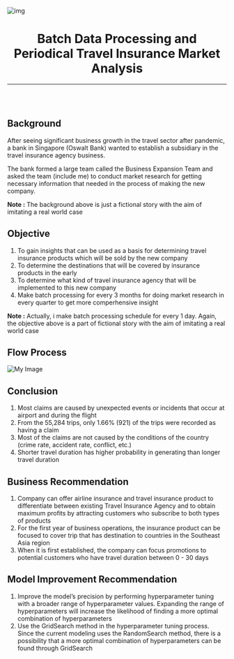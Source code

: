 ![img](https://www.bee.id/wp-content/uploads/2023/04/telemarketing-adalah.jpg)

<center>

<h1>Batch Data Processing and Periodical Travel Insurance Market Analysis</h1>

---

</center>

<br />
<br />

## **Background**
After seeing significant business growth in the travel sector after pandemic, a bank in Singapore (Oswalt Bank) wanted to establish a subsidiary in the travel insurance agency business. 

The bank formed a large team called the Business Expansion Team and asked the team (include me) to conduct market research for getting necessary information that needed in the process of making the new company.

**Note :**
The background above is just a fictional story with the aim of imitating a real world case

## **Objective**
1. To gain insights that can be used as a basis for determining travel insurance products which will be sold by the new company
2. To determine the destinations that will be covered by insurance products in the early
3. To determine what kind of travel insurance agency that will be implemented to this new company
4. Make batch processing for every 3 months for doing market research in every quarter to get more comperhensive insight

**Note :**
Actually, i make batch processing schedule for every 1 day. Again, the objective above is a part of fictional story with the aim of imitating a real world case

## **Flow Process**
![My Image](https://drive.google.com/uc?id=1wh5fKupu9S6gqMDifWp55SgdaqW6B0eU)

## **Conclusion**
1. Most claims are caused by unexpected events or incidents that occur at airport and during the flight
2. From the 55,284 trips, only 1.66% (921) of the trips were recorded as having a claim 
3. Most of the claims are not caused by the conditions of the country (crime rate, accident rate, conflict, etc.)
4. Shorter travel duration has higher probability in generating than longer travel duration

## **Business Recommendation**
1. Company can offer airline insurance and travel insurance  product to differentiate between existing Travel Insurance Agency and to obtain maximum profits by attracting customers who subscribe to both types of products
2. For the first year of business operations, the insurance product can be focused to cover trip that has destination to countries in the Southeast Asia region
3. When it is first established, the company can focus promotions to potential customers who have travel duration between 0 -  30 days

## **Model Improvement Recommendation**

1. Improve the model’s precision by performing hyperparameter tuning with a broader range of hyperparameter values. Expanding the range of hyperparameters will increase the likelihood of finding a more optimal combination of hyperparameters
2. Use the GridSearch method in the hyperparameter tuning process. Since the current modeling uses the RandomSearch method, there is a possibility that a more optimal combination of hyperparameters can be found through GridSearch

